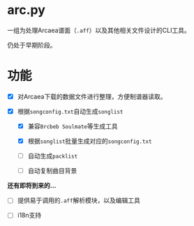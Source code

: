 # arc.py

一组为处理Arcaea谱面（`.aff`）以及其他相关文件设计的CLI工具。

仍处于早期阶段。

# 功能

- [x] 对Arcaea下载的数据文件进行整理，方便制谱器读取。

- [x] 根据`songconfig.txt`自动生成`songlist`

  - [x] 兼容`Brcbeb Soulmate`等生成工具

  - [x] 根据`songlist`批量生成对应的`songconfig.txt`

  - [ ] 自动生成`packlist`

  - [ ] 自动复制曲目背景

**还有即将到来的...**

- [ ] 提供易于调用的`.aff`解析模块，以及编辑工具

- [ ] i18n支持
